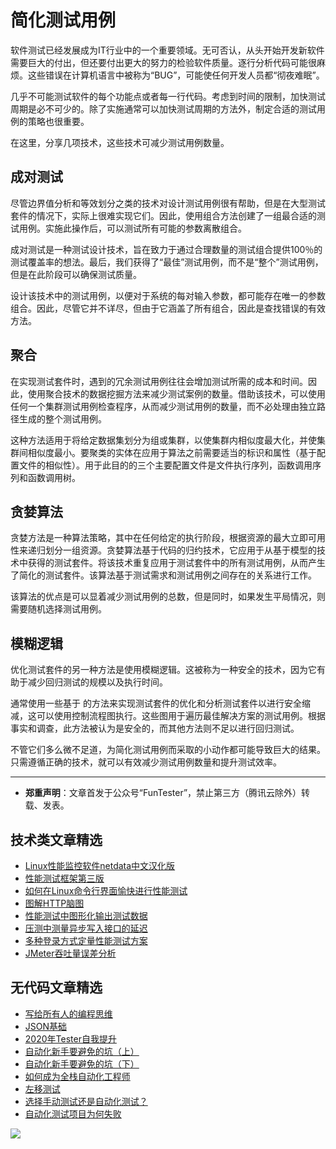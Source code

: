 # 简化测试用例



软件测试已经发展成为IT行业中的一个重要领域。无可否认，从头开始开发新软件需要巨大的付出，但还要付出更大的努力的检验软件质量。逐行分析代码可能很麻烦。这些错误在计算机语言中被称为“BUG”，可能使任何开发人员都“彻夜难眠”。

几乎不可能测试软件的每个功能点或者每一行代码。考虑到时间的限制，加快测试周期是必不可少的。除了实施通常可以加快测试周期的方法外，制定合适的测试用例的策略也很重要。

在这里，分享几项技术，这些技术可减少测试用例数量。

## 成对测试

尽管边界值分析和等效划分之类的技术对设计测试用例很有帮助，但是在大型测试套件的情况下，实际上很难实现它们。因此，使用组合方法创建了一组最合适的测试用例。实施此操作后，可以测试所有可能的参数离散组合。

成对测试是一种测试设计技术，旨在致力于通过合理数量的测试组合提供100％的测试覆盖率的想法。最后，我们获得了“最佳”测试用例，而不是“整个”测试用例，但是在此阶段可以确保测试质量。

设计该技术中的测试用例，以便对于系统的每对输入参数，都可能存在唯一的参数组合。因此，尽管它并不详尽，但由于它涵盖了所有组合，因此是查找错误的有效方法。

## 聚合

在实现测试套件时，遇到的冗余测试用例往往会增加测试所需的成本和时间。因此，使用聚合技术的数据挖掘方法来减少测试案例的数量。借助该技术，可以使用任何一个集群测试用例检查程序，从而减少测试用例的数量，而不必处理由独立路径生成的整个测试用例。

这种方法适用于将给定数据集划分为组或集群，以使集群内相似度最大化，并使集群间相似度最小。要聚类的实体在应用于算法之前需要适当的标识和属性（基于配置文件的相似性）。用于此目的的三个主要配置文件是文件执行序列，函数调用序列和函数调用树。

## 贪婪算法

贪婪方法是一种算法策略，其中在任何给定的执行阶段，根据资源的最大立即可用性来递归划分一组资源。贪婪算法基于代码的归约技术，它应用于从基于模型的技术中获得的测试套件。将该技术重复应用于测试套件中的所有测试用例，从而产生了简化的测试套件。该算法基于测试需求和测试用例之间存在的关系进行工作。

该算法的优点是可以显着减少测试用例的总数，但是同时，如果发生平局情况，则需要随机选择测试用例。


## 模糊逻辑

优化测试套件的另一种方法是使用模糊逻辑。这被称为一种安全的技术，因为它有助于减少回归测试的规模以及执行时间。

通常使用一些基于 的方法来实现测试套件的优化和分析测试套件以进行安全缩减，这可以使用控制流程图执行。这些图用于遍历最佳解决方案的测试用例。根据事实和调查，此方法被认为是安全的，而其他方法则不足以进行回归测试。

不管它们多么微不足道，为简化测试用例而采取的小动作都可能导致巨大的结果。只需遵循正确的技术，就可以有效减少测试用例数量和提升测试效率。

---
* **郑重声明**：文章首发于公众号“FunTester”，禁止第三方（腾讯云除外）转载、发表。

## 技术类文章精选

- [Linux性能监控软件netdata中文汉化版](https://mp.weixin.qq.com/s/fdXtK-5WwKnxjLZdyg6-nA)
- [性能测试框架第三版](https://mp.weixin.qq.com/s/Mk3PoH7oJX7baFmbeLtl_w)
- [如何在Linux命令行界面愉快进行性能测试](https://mp.weixin.qq.com/s/fwGqBe1SpA2V0lPfAOd04Q)
- [图解HTTP脑图](https://mp.weixin.qq.com/s/100Vm8FVEuXs0x6rDGTipw)
- [性能测试中图形化输出测试数据](https://mp.weixin.qq.com/s/EMvpYIsszdwBJFPIxztTvA)
- [压测中测量异步写入接口的延迟](https://mp.weixin.qq.com/s/odvK1iYgg4eRVtOOPbq15w)
- [多种登录方式定量性能测试方案](https://mp.weixin.qq.com/s/WuZ2h2rr0rNBgEvQVioacA)
- [JMeter吞吐量误差分析](https://mp.weixin.qq.com/s/jHKmFNrLmjpihnoigNNCSg)

## 无代码文章精选

- [写给所有人的编程思维](https://mp.weixin.qq.com/s/Oj33UCnYfbUgzsBzEm2GPQ)
- [JSON基础](https://mp.weixin.qq.com/s/tnQmAFfFbRloYp8J9TYurw)
- [2020年Tester自我提升](https://mp.weixin.qq.com/s/vuhUp85_6Sbg6ReAN3TTSQ)
- [自动化新手要避免的坑（上）](https://mp.weixin.qq.com/s/MjcX40heTRhEgCFhInoqYQ)
- [自动化新手要避免的坑（下）](https://mp.weixin.qq.com/s/azDUo1IO5JgkJIS9n1CMRg)
- [如何成为全栈自动化工程师](https://mp.weixin.qq.com/s/j2rQ3COFhg939KLrgKr_bg)
- [左移测试](https://mp.weixin.qq.com/s/8zXkWV4ils17hUqlXIpXSw)
- [选择手动测试还是自动化测试？](https://mp.weixin.qq.com/s/4haRrfSIp5Plgm_GN98lRA)
- [自动化测试项目为何失败](https://mp.weixin.qq.com/s/KFJXuLjjs1hii47C1BH8PA)


![](https://mmbiz.qpic.cn/mmbiz_png/13eN86FKXzCxr0Sa2MXpNKicZE024zJm7vIAFRC09bPV9iaMer9Ncq8xppcYF73sDHbrG2iaBtRqCFibdckDTcojKg/640?wx_fmt=png&tp=webp&wxfrom=5&wx_lazy=1&wx_co=1)
